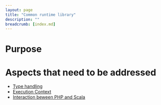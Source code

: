 ```yaml
---
layout: page
title: "Common runtime library"
description: ""
breadcrumb: [index.md]
---
```


# Purpose

# Aspects that need to be addressed

* [Type handling](type_handling.md)
* [Execution Context](execution_context.md)
* [Interaction beween PHP and Scala](interaction_php_scala.md)

